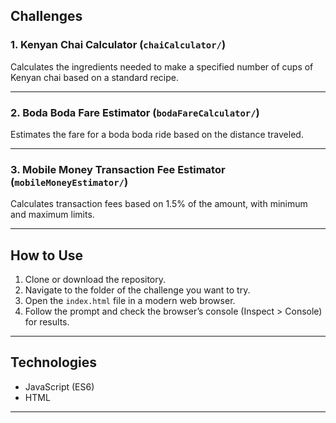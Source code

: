 ## Challenges

### 1. Kenyan Chai Calculator (`chaiCalculator/`)

Calculates the ingredients needed to make a specified number of cups of Kenyan chai based on a standard recipe.

---

### 2. Boda Boda Fare Estimator (`bodaFareCalculator/`)

Estimates the fare for a boda boda ride based on the distance traveled.

---

### 3. Mobile Money Transaction Fee Estimator (`mobileMoneyEstimator/`)

Calculates transaction fees based on 1.5% of the amount, with minimum and maximum limits.

---

## How to Use

1. Clone or download the repository.
2. Navigate to the folder of the challenge you want to try.
3. Open the `index.html` file in a modern web browser.
4. Follow the prompt and check the browser’s console (Inspect > Console) for results.

---

## Technologies

- JavaScript (ES6)
- HTML

---